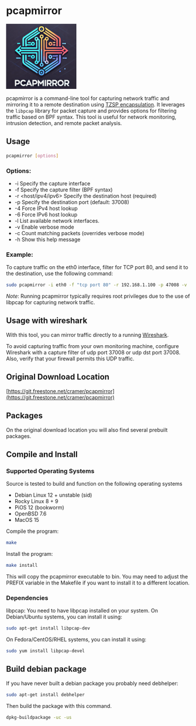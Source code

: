 
# pcapmirror
![pcapmirror logo](logo/pcapmirror_logo_small.png)

pcapmirror is a command-line tool for capturing network traffic and mirroring it to a remote destination using [TZSP encapsulation](https://en.wikipedia.org/wiki/TZSP). It leverages the `libpcap` library for packet capture and provides options for filtering traffic based on BPF syntax. This tool is useful for network monitoring, intrusion detection, and remote packet analysis.

## Usage

```bash
pcapmirror [options]
```

### Options:

* -i <interface> Specify the capture interface
* -f <filter> Specify the capture filter (BPF syntax)
* -r <host/ipv4/ipv6> Specify the destination host (required)
* -p <port> Specify the destination port (default: 37008)
* -4 Force IPv4 host lookup
* -6 Force IPv6 host lookup
* -l List available network interfaces.
* -v Enable verbose mode
* -c Count matching packets (overrides verbose mode)
* -h Show this help message

### Example:

To capture traffic on the eth0 interface, filter for TCP port 80, and send it to the destination, use the following command:

```bash
sudo pcapmirror -i eth0 -f "tcp port 80" -r 192.168.1.100 -p 47008 -v
```
*Note*: Running pcapmirror typically requires root privileges due to the use of libpcap for capturing network traffic.

## Usage with wireshark

With this tool, you can mirror traffic directly to a running [Wireshark](https://www.wireshark.org/).

To avoid capturing traffic from your own monitoring machine, configure Wireshark with a capture filter of udp port 37008 or udp dst port 37008. Also, verify that your firewall permits this UDP traffic.

## Original Download Location

[https://git.freestone.net/cramer/pcapmirror](https://git.freestone.net/cramer/pcapmirror)

## Packages

On the original download location you will also find several prebuilt packages.

## Compile and Install

### Supported Operating Systems
Source is tested to build and function on the following operating systems

* Debian Linux 12 + unstable (sid)
* Rocky Linux 8 + 9
* PiOS 12 (bookworm)
* OpenBSD 7.6
* MacOS 15

Compile the program:
```bash
make
```

Install the program:
```bash
make install
```

This will copy the pcapmirror executable to bin. You may need to adjust the PREFIX variable in the Makefile if you want to install it to a different location.

### Dependencies
libpcap: You need to have libpcap installed on your system. On Debian/Ubuntu systems, you can install it using:
```bash
sudo apt-get install libpcap-dev
```

On Fedora/CentOS/RHEL systems, you can install it using:
```bash
sudo yum install libpcap-devel
```
## Build debian package

If you have never built a debian package you probably need debhelper:
```bash
sudo apt-get install debhelper
```

Then build the package with this command.
```bash
dpkg-buildpackage -uc -us
```